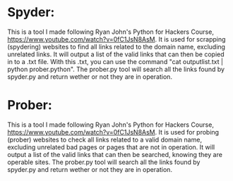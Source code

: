 # Spyder:
This is a tool I made following Ryan John's Python for Hackers Course, https://www.youtube.com/watch?v=0fC1JsN8AsM.
It is used for scrapping (spydering) websites to find all links related to the domain name, excluding unrelated links. It will output a list of the valid links that can then be copied in to a .txt file. With this .txt, you can use the command "cat outputlist.txt | python prober.python". The prober.py tool will search all the links found by spyder.py and return wether or not they are in operation. 

# Prober:
This is a tool I made following Ryan John's Python for Hackers Course, https://www.youtube.com/watch?v=0fC1JsN8AsM.
It is used for probing (prober) websites to check all links related to a valid domain name, excluding unrelated bad pages or pages that are not in operation. It will output a list of the valid links that can then be searched, knowing they are operable sites. The prober.py tool will search all the links found by spyder.py and return wether or not they are in operation. 
